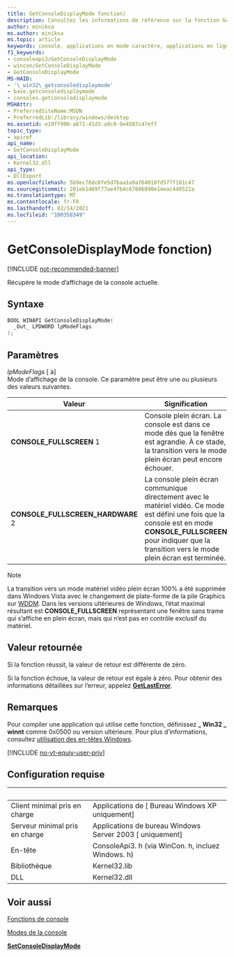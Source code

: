 ```yaml
---
title: GetConsoleDisplayMode fonction)
description: Consultez les informations de référence sur la fonction GetConsoleDisplayMode, qui récupère le mode d’affichage de la console actuelle.
author: miniksa
ms.author: miniksa
ms.topic: article
keywords: console, applications en mode caractère, applications en ligne de commande, applications de terminal, API console
f1_keywords:
- consoleapi3/GetConsoleDisplayMode
- wincon/GetConsoleDisplayMode
- GetConsoleDisplayMode
MS-HAID:
- '\_win32\_getconsoledisplaymode'
- base.getconsoledisplaymode
- consoles.getconsoledisplaymode
MSHAttr:
- PreferredSiteName:MSDN
- PreferredLib:/library/windows/desktop
ms.assetid: e19ff900-a671-41d3-a9c8-9e4507c47eff
topic_type:
- apiref
api_name:
- GetConsoleDisplayMode
api_location:
- Kernel32.dll
api_type:
- DllExport
ms.openlocfilehash: 5b9ec78dc6fe5d7baa1a9af64010fd577f101c47
ms.sourcegitcommit: 281eb1469f77ae4fb4c67806898e14eac440522a
ms.translationtype: MT
ms.contentlocale: fr-FR
ms.lasthandoff: 02/14/2021
ms.locfileid: "100358349"
---
```

# <a name="getconsoledisplaymode-function"></a>GetConsoleDisplayMode fonction)

[!INCLUDE [not-recommended-banner](./includes/not-recommended-banner.md)]

Récupère le mode d’affichage de la console actuelle.

## <a name="syntax"></a>Syntaxe

```C
BOOL WINAPI GetConsoleDisplayMode(
  _Out_ LPDWORD lpModeFlags
);
```

## <a name="parameters"></a>Paramètres

*lpModeFlags* \[ à\]  
Mode d’affichage de la console. Ce paramètre peut être une ou plusieurs des valeurs suivantes.

| Valeur | Signification |
|-|-|
| **CONSOLE_FULLSCREEN** 1 | Console plein écran. La console est dans ce mode dès que la fenêtre est agrandie. À ce stade, la transition vers le mode plein écran peut encore échouer. |
| **CONSOLE_FULLSCREEN_HARDWARE** 2 | La console plein écran communique directement avec le matériel vidéo. Ce mode est défini une fois que la console est en mode **CONSOLE_FULLSCREEN** pour indiquer que la transition vers le mode plein écran est terminée. |

> [!NOTE]
> La transition vers un mode matériel vidéo plein écran 100% a été supprimée dans Windows Vista avec le changement de plate-forme de la pile Graphics sur [WDDM](//windows-hardware/drivers/display/introduction-to-the-windows-vista-and-later-display-driver-model). Dans les versions ultérieures de Windows, l’état maximal résultant est **CONSOLE_FULLSCREEN** représentant une fenêtre sans trame qui s’affiche en plein écran, mais qui n’est pas en contrôle exclusif du matériel.

## <a name="return-value"></a>Valeur retournée

Si la fonction réussit, la valeur de retour est différente de zéro.

Si la fonction échoue, la valeur de retour est égale à zéro. Pour obtenir des informations détaillées sur l’erreur, appelez [**GetLastError**](/windows/win32/api/errhandlingapi/nf-errhandlingapi-getlasterror).

## <a name="remarks"></a>Remarques

Pour compiler une application qui utilise cette fonction, définissez **\_ Win32 \_ winnt** comme 0x0500 ou version ultérieure. Pour plus d’informations, consultez [utilisation des en-têtes Windows](/windows/win32/winprog/using-the-windows-headers).

[!INCLUDE [no-vt-equiv-user-priv](./includes/no-vt-equiv-user-priv.md)]

## <a name="requirements"></a>Configuration requise

| &nbsp; | &nbsp; |
|-|-|
| Client minimal pris en charge | Applications de \[ Bureau Windows XP uniquement\] |
| Serveur minimal pris en charge | Applications de bureau Windows Server 2003 \[ uniquement\] |
| En-tête | ConsoleApi3. h (via WinCon. h, incluez Windows. h) |
| Bibliothèque | Kernel32.lib |
| DLL | Kernel32.dll |

## <a name="see-also"></a>Voir aussi

[Fonctions de console](console-functions.md)

[Modes de la console](console-modes.md)

[**SetConsoleDisplayMode**](setconsoledisplaymode.md)